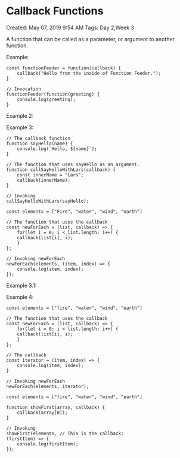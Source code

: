 # Callback Functions

Created: May 07, 2019 9:54 AM
Tags: Day 2,Week 3

A function that can be called as a parameter, or argument to another function.

Example: 

    const functionFeeder = function(callback) {
    	callback("Hello from the inside of Function Feeder.");
    }
    
    // Invocation
    functionFeeder(function(greeting) {
    	console.log(greeting);
    }

Example 2:

Example 3:

    // The callback function
    function sayHello(name) {
    	console.log(`Hello, ${name}`);
    }
    
    // The function that uses sayHello as an argument.
    function callSayHelloWithLars(callback) {
    	const innerName = "Lars";
    	callback(innerName);
    }
    
    // Invoking 
    callSayHelloWithLars(sayHello);

    const elements = ["Fire", "water", "wind", "earth"]
    
    // The function that uses the callback
    const newForEach = (list, callback) => {
    	for(let i = 0; i < list.length; i++) {
    	callback(list[i], i);
    	}
    };
    
    // Invoking newForEach
    newForEach(elements, (item, index) => {
    	console.log(item, index);
    });

Example 3.1: 

Example 4:

    const elements = ["fire", "water", "wind", "earth"]
    
    // The function that uses the callback
    const newForEach = (list, callback) => {
    	for(let i = 0; i < list.length; i++) {
    	callback(list[i], i);
    	}
    };
    
    // The callback
    const iterator = (item, index) => {
    	console.log(item, index);
    }
    
    // Invoking newForEach
    newForEach(elements, iterator);

    const elements = ["fire", "water", "wind", "earth"]
    
    function showFirst(array, callback) {
    	callback(array[0]);
    }
    
    // Invoking
    showFirst(elements, // This is the callback: 
    (firstItem) => {
    	console.log(firstItem);
    });